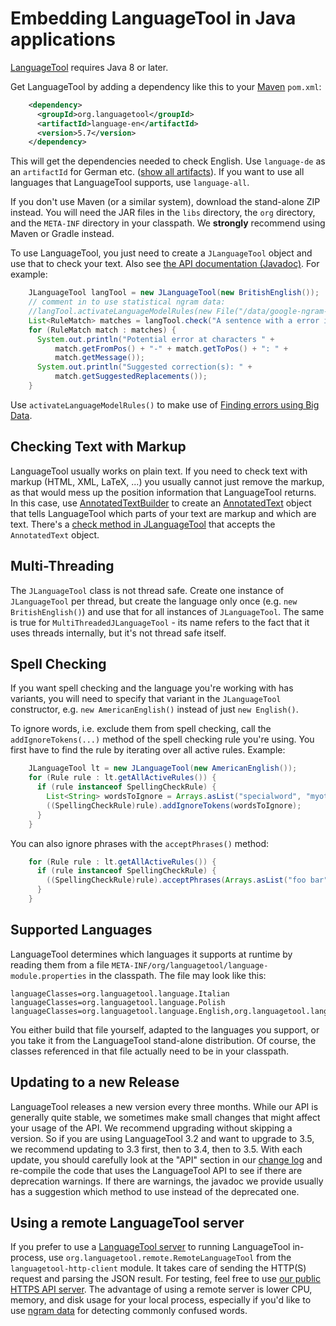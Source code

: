 # Embedding LanguageTool in Java applications

[LanguageTool](https://languagetool.org) requires Java 8 or later.

Get LanguageTool by adding a dependency like this to your
[Maven](http://maven.apache.org/run-maven/) `pom.xml`:

```xml
    <dependency>
      <groupId>org.languagetool</groupId>
      <artifactId>language-en</artifactId>
      <version>5.7</version>
    </dependency>
```

This will get the dependencies needed to check English. Use `language-de` as an
`artifactId` for German etc. ([show all artifacts](http://search.maven.org/#search|ga|1|languagetool)).
If you want to use all languages that LanguageTool supports, use `language-all`.

If you don't use Maven (or a similar system), download the stand-alone ZIP instead.
You will need the JAR files in the `libs` directory, the `org` directory, and the
`META-INF` directory in your classpath. We **strongly** recommend using Maven or Gradle instead.

To use LanguageTool, you just need to create a `JLanguageTool` object and use
that to check your text. Also see [the API documentation (Javadoc)](http://languagetool.org/development/api/).
For example:

```java
    JLanguageTool langTool = new JLanguageTool(new BritishEnglish());
    // comment in to use statistical ngram data:
    //langTool.activateLanguageModelRules(new File("/data/google-ngram-data"));
    List<RuleMatch> matches = langTool.check("A sentence with a error in the Hitchhiker's Guide tot he Galaxy");
    for (RuleMatch match : matches) {
      System.out.println("Potential error at characters " +
          match.getFromPos() + "-" + match.getToPos() + ": " +
          match.getMessage());
      System.out.println("Suggested correction(s): " +
          match.getSuggestedReplacements());
    }
```

Use `activateLanguageModelRules()` to make use of [Finding errors using Big Data](/finding-errors-using-n-gram-data).

## Checking Text with Markup

LanguageTool usually works on plain text. If you need to check text with markup (HTML,
XML, LaTeX, ...) you usually cannot just remove the markup, as that would mess up
the position information that LanguageTool returns. In this case, use
[AnnotatedTextBuilder](https://languagetool.org/development/api/org/languagetool/markup/AnnotatedTextBuilder.html) to create an [AnnotatedText](https://languagetool.org/development/api/org/languagetool/markup/AnnotatedText.html) object that tells LanguageTool which parts of your text are markup and which are text. There's a [check method in JLanguageTool](https://languagetool.org/development/api/org/languagetool/JLanguageTool.html#check-org.languagetool.markup.AnnotatedText-)
that accepts the `AnnotatedText` object.

## Multi-Threading

The `JLanguageTool` class is not thread safe. Create one instance of `JLanguageTool`
per thread, but create the language only once (e.g. `new BritishEnglish()`) and
use that for all instances of `JLanguageTool`. The same is true for
`MultiThreadedJLanguageTool` - its name refers to the fact that it uses
threads internally, but it's not thread safe itself.

## Spell Checking

If you want spell checking and the language you're working with has variants,
you will need to specify that variant in the `JLanguageTool` constructor, e.g.
`new AmericanEnglish()` instead of just `new English()`.

To ignore words, i.e. exclude them from spell checking, call the `addIgnoreTokens(...)`
method of the spell checking rule you're using. You first have to find the rule by
iterating over all active rules. Example:

```java
    JLanguageTool lt = new JLanguageTool(new AmericanEnglish());
    for (Rule rule : lt.getAllActiveRules()) {
      if (rule instanceof SpellingCheckRule) {
        List<String> wordsToIgnore = Arrays.asList("specialword", "myotherword");
        ((SpellingCheckRule)rule).addIgnoreTokens(wordsToIgnore);
      }
    }
```

You can also ignore phrases with the `acceptPhrases()` method:

```java
    for (Rule rule : lt.getAllActiveRules()) {
      if (rule instanceof SpellingCheckRule) {
        ((SpellingCheckRule)rule).acceptPhrases(Arrays.asList("foo bar", "producct namez"));
      }
    }
```

## Supported Languages

LanguageTool determines which languages it supports at runtime by reading
them from a file `META-INF/org/languagetool/language-module.properties`
in the classpath. The file may look like this:

    languageClasses=org.languagetool.language.Italian
    languageClasses=org.languagetool.language.Polish
    languageClasses=org.languagetool.language.English,org.languagetool.language.AmericanEnglish

You either build that file yourself, adapted to the languages you support, or you
take it from the LanguageTool stand-alone distribution. Of course, the classes
referenced in that file actually need to be in your classpath.

## Updating to a new Release

LanguageTool releases a new version every three months. While our API is generally
quite stable, we sometimes make small changes that might affect your usage of the
API. We recommend upgrading without skipping a version. So if you are using
LanguageTool 3.2 and want to upgrade to 3.5, we recommend updating to 3.3 first,
then to 3.4, then to 3.5. With each update, you should carefully look at the "API"
section in our [change log](https://github.com/languagetool-org/languagetool/blob/master/languagetool-standalone/CHANGES.md)
and re-compile the code that uses the LanguageTool API to see if there are
deprecation warnings. If there are warnings, the javadoc we provide usually
has a suggestion which method to use instead of the deprecated one.

## Using a remote LanguageTool server

If you prefer to use a [LanguageTool server](/http-server) to
running LanguageTool in-process, use `org.languagetool.remote.RemoteLanguageTool`
from the `languagetool-http-client` module. It takes care of sending the
HTTP(S) request and parsing the JSON result. For testing, feel free to
use [our public HTTPS API server](/public-http-api). The advantage
of using a remote server is lower CPU, memory, and disk usage for your
local process, especially if you'd like to use
[ngram data](/finding-errors-using-n-gram-data) for detecting commonly
confused words.
